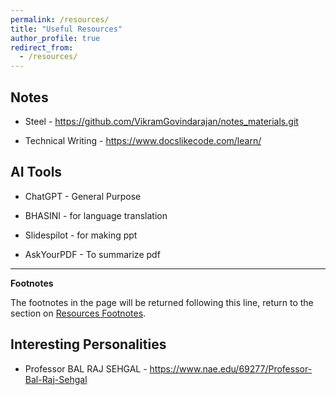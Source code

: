 ```yaml
---
permalink: /resources/
title: "Useful Resources"
author_profile: true
redirect_from: 
  - /resources/
---
```


## Notes

 - Steel - https://github.com/VikramGovindarajan/notes_materials.git
 
 - Technical Writing - https://www.docslikecode.com/learn/

## AI Tools

 - ChatGPT - General Purpose
 
 - BHASINI - for language translation
 
 - Slidespilot - for making ppt
 
 - AskYourPDF - To summarize pdf

***
**Footnotes**

The footnotes in the page will be returned following this line, return to the section on <a href="#footnotes">Resources Footnotes</a>.

## Interesting Personalities

 - Professor BAL RAJ SEHGAL - https://www.nae.edu/69277/Professor-Bal-Raj-Sehgal
